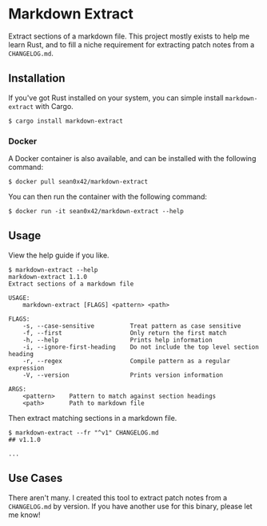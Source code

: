# Markdown Extract

Extract sections of a markdown file. This project mostly exists to help me learn
Rust, and to fill a niche requirement for extracting patch notes from
a `CHANGELOG.md`.

## Installation

If you've got Rust installed on your system, you can simple install
`markdown-extract` with Cargo.

```console
$ cargo install markdown-extract
```

### Docker

A Docker container is also available, and can be installed with the following
command:

```console
$ docker pull sean0x42/markdown-extract
```

You can then run the container with the following command:

```console
$ docker run -it sean0x42/markdown-extract --help
```

## Usage

View the help guide if you like.

```console
$ markdown-extract --help
markdown-extract 1.1.0
Extract sections of a markdown file

USAGE:
    markdown-extract [FLAGS] <pattern> <path>

FLAGS:
    -s, --case-sensitive          Treat pattern as case sensitive
    -f, --first                   Only return the first match
    -h, --help                    Prints help information
    -i, --ignore-first-heading    Do not include the top level section heading
    -r, --regex                   Compile pattern as a regular expression
    -V, --version                 Prints version information

ARGS:
    <pattern>    Pattern to match against section headings
    <path>       Path to markdown file
```

Then extract matching sections in a markdown file.

```console
$ markdown-extract --fr "^v1" CHANGELOG.md
## v1.1.0

...
```

## Use Cases

There aren't many. I created this tool to extract patch notes from a
`CHANGELOG.md` by version. If you have another use for this binary, please let
me know!
